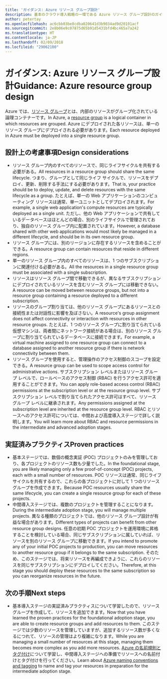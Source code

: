 ```yaml
---
title: 'ガイダンス: Azure リソース グループ設計'
description: 基本のクラウド導入戦略の一環である Azure リソース グループ設計のガイダンス
author: petertay
ms.openlocfilehash: ac6cbb03be8cdba020641d3b9034ad9d20101acf
ms.sourcegitcommit: 2e8b06e9c07875d65b91d5431bfd4bc465a7a242
ms.translationtype: HT
ms.contentlocale: ja-JP
ms.lasthandoff: 02/09/2018
ms.locfileid: "29062100"
---
```

# <a name="guidance-azure-resource-group-design"></a><span data-ttu-id="97447-103">ガイダンス: Azure リソース グループ設計</span><span class="sxs-lookup"><span data-stu-id="97447-103">Guidance: Azure resource group design</span></span>

<span data-ttu-id="97447-104">Azure では、[リソース グループ](https://docs.microsoft.com/azure/azure-resource-manager/resource-group-overview#resource-groups)とは、内部のリソースがグループ化されている論理コンテナーです。</span><span class="sxs-lookup"><span data-stu-id="97447-104">In Azure, a [resource group](https://docs.microsoft.com/azure/azure-resource-manager/resource-group-overview#resource-groups) is a logical container in which resources are grouped.</span></span> <span data-ttu-id="97447-105">Azure にデプロイされた各リソースは、単一のリソース グループにデプロイされる必要があります。</span><span class="sxs-lookup"><span data-stu-id="97447-105">Each resource deployed in Azure must be deployed into a single resource group.</span></span>

## <a name="design-considerations"></a><span data-ttu-id="97447-106">設計上の考慮事項</span><span class="sxs-lookup"><span data-stu-id="97447-106">Design considerations</span></span>

- <span data-ttu-id="97447-107">リソース グループ内のすべてのリソースで、同じライフサイクルを共有する必要がある。</span><span class="sxs-lookup"><span data-stu-id="97447-107">All resources in a resource group should share the same lifecycle.</span></span> <span data-ttu-id="97447-108">つまり、グループとして同じライフ サイクルで、リソースをデプロイ、更新、削除する手法にする必要があります。</span><span class="sxs-lookup"><span data-stu-id="97447-108">That is, your practice should be to deploy, update, and delete resources with the same lifecycle as a group.</span></span> <span data-ttu-id="97447-109">たとえば、単一の Web アプリケーションのコンピューティング リソースは通常、単一ユニットとしてデプロイされます。</span><span class="sxs-lookup"><span data-stu-id="97447-109">For example, a single web application's compute resources are typically deployed as a single unit.</span></span> <span data-ttu-id="97447-110">ただし、他の Web アプリケーションで共有しているデータベースはほとんどの場合、別のライフサイクルで管理されており、独自のリソース グループ内に配置されています。</span><span class="sxs-lookup"><span data-stu-id="97447-110">However, a database shared with other web applications would most likely be managed in a different lifecycle, and should be in its own resource group.</span></span>
- <span data-ttu-id="97447-111">リソース グループには、別のリージョンに存在するリソースを含めることができる。</span><span class="sxs-lookup"><span data-stu-id="97447-111">A resource group can contain resources that reside in different regions.</span></span>
- <span data-ttu-id="97447-112">単一のリソース グループ内のすべてのリソースは、1 つのサブスクリプションに関連付ける必要がある。</span><span class="sxs-lookup"><span data-stu-id="97447-112">All the resources in a single resource group must be associated with a single subscription.</span></span> 
- <span data-ttu-id="97447-113">リソースはリソース グループ間で移動できるが、異なるサブスクリプションにデプロイされているリソースを含むリソース グループには移動できない。</span><span class="sxs-lookup"><span data-stu-id="97447-113">A resource can be moved between resource groups, but not into a resource group containing a resource deployed to a different subscription.</span></span>
- <span data-ttu-id="97447-114">リソースのグループ割り当ては、他のリソース グループにあるリソースとの接続性または対話性に影響を及ぼさない。</span><span class="sxs-lookup"><span data-stu-id="97447-114">A resource's group assignment does not affect connectivity or interaction with resources in other resource groups.</span></span> <span data-ttu-id="97447-115">たとえば、1 つのリソース グループに割り当てられている仮想マシンは、両者間にネットワーク接続がある場合は、別のリソース グループに割り当てられているデータベースに接続できます。</span><span class="sxs-lookup"><span data-stu-id="97447-115">For example, a virtual machine assigned to one resource group can connect to a database assigned to another resource group if there is network connectivity between them.</span></span>
- <span data-ttu-id="97447-116">リソース グループを使用すると、管理操作のアクセス制御のスコープを設定できる。</span><span class="sxs-lookup"><span data-stu-id="97447-116">A resource group can be used to scope access control for administrative actions.</span></span> <span data-ttu-id="97447-117">サブスクリプション レベルまたはリソース グループ レベルで、ロールベースのアクセス制御 (RBAC) を行うアクセス許可を適用することができます。</span><span class="sxs-lookup"><span data-stu-id="97447-117">You can apply role-based access control (RBAC) permissions at the subscription level or at the resource group level.</span></span> <span data-ttu-id="97447-118">サブスクリプション レベルで割り当てられたアクセス許可はすべて、リソース グループ レベルに継承されます。</span><span class="sxs-lookup"><span data-stu-id="97447-118">Any permissions assigned at the subscription level are inherited at the resource group level.</span></span> <span data-ttu-id="97447-119">RBAC とリソースへのアクセス許可については、中間および高度導入ステージで詳しく説明します。</span><span class="sxs-lookup"><span data-stu-id="97447-119">You will learn more about RBAC and resource permissions in the intermediate and advanced adoption stages.</span></span>

## <a name="proven-practices"></a><span data-ttu-id="97447-120">実証済みプラクティス</span><span class="sxs-lookup"><span data-stu-id="97447-120">Proven practices</span></span>

- <span data-ttu-id="97447-121">基本ステージでは、数個の概念実証 (POC) プロジェクトのみを管理しており、各プロジェクトのリソース数も少量でした。</span><span class="sxs-lookup"><span data-stu-id="97447-121">In the foundational stage, you are likely managing only a few proof-of-concept (POC) projects, each with a small number of resources.</span></span> <span data-ttu-id="97447-122">POC リソースは通常、同じライフ サイクルを共有するので、これらの各プロジェクトに対して 1 つのリソース グループを作成できます。</span><span class="sxs-lookup"><span data-stu-id="97447-122">Because POC resources usually share the same lifecycle, you can create a single resource group for each of these projects.</span></span>
- <span data-ttu-id="97447-123">中間導入ステージでは、複数のプロジェクトを管理することになります。</span><span class="sxs-lookup"><span data-stu-id="97447-123">During the intermediate adoption stage, you will manage multiple projects.</span></span> <span data-ttu-id="97447-124">異なる種類のプロジェクトでは、他のリソース グループ設計が有益な場合があります。</span><span class="sxs-lookup"><span data-stu-id="97447-124">Different types of projects can benefit from other resource group designs.</span></span> <span data-ttu-id="97447-125">任意の初期 POC プロジェクトを運用環境に昇格することを検討している場合、同じサブスクリプションに属していれば、リソースを別のリソース グループに移動できます。</span><span class="sxs-lookup"><span data-stu-id="97447-125">If you intend to promote any of your initial POC projects to production, you can move resources to another resource group if it belongs to the same subscription.</span></span> <span data-ttu-id="97447-126">そのため、このステージでは、将来リソースを再編成できように、これらのリソースを同じサブスクリプションにデプロイしてください。</span><span class="sxs-lookup"><span data-stu-id="97447-126">Therefore, at this stage you should deploy these resources to the same subscription so you can reorganize resources in the future.</span></span>

## <a name="next-steps"></a><span data-ttu-id="97447-127">次の手順</span><span class="sxs-lookup"><span data-stu-id="97447-127">Next steps</span></span>

* <span data-ttu-id="97447-128">基本導入ステージの実証済みプラクティスについて学習したので、リソース グループを作成して、リソースを追加できます。</span><span class="sxs-lookup"><span data-stu-id="97447-128">Now that you have learned the proven practices for the foundational adoption stage, you are able to create resource groups and add resources to them.</span></span> <span data-ttu-id="97447-129">このステージでは少数のリソースを管理していますが、追加するリソース数が多くなるにつれて、リソースの管理はより複雑になります。</span><span class="sxs-lookup"><span data-stu-id="97447-129">While you are managing a small number of resources at this stage, managing them becomes more complex as you add more resources.</span></span> <span data-ttu-id="97447-130">[Azure の名前規則とタグ付け](/azure/architecture/best-practices/naming-conventions?toc=/azure/architecture/cloud-adoption-guide/toc.json)について学習し、中間導入ステージへの準備でリソースへの名前付けとタグ付けを行ってください。</span><span class="sxs-lookup"><span data-stu-id="97447-130">Learn about [Azure naming conventions and tagging](/azure/architecture/best-practices/naming-conventions?toc=/azure/architecture/cloud-adoption-guide/toc.json) to name and tag your resources in preparation for the intermediate adoption stage.</span></span>
